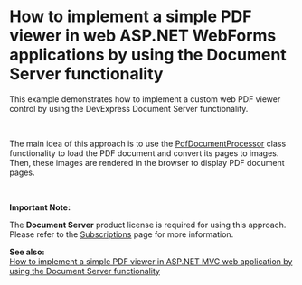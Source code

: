 # How to implement a simple PDF viewer in web ASP.NET WebForms applications by using the Document Server functionality


<p>This example demonstrates how to implement a custom web PDF viewer control by using the DevExpress Document Server functionality.</p><br />
<p>The main idea of this approach is to use the <a href="http://documentation.devexpress.com/#DocumentServer/DevExpressPdfPdfDocumentProcessorMembersTopicAll"><u>PdfDocumentProcessor</u></a> class functionality to load the PDF document and convert its pages to images. Then, these images are rendered in the browser to display PDF document pages.</p><br />
<p><strong>Important Note:</strong></p><p>The <strong>Document Server</strong> product license is required for using this approach. Please refer to the <a href="https://www.devexpress.com/Subscriptions/"><u>Subscriptions</u></a> page for more information.</p><p><strong>See also:</strong><br />
<a href="https://www.devexpress.com/Support/Center/p/E5101">How to implement a simple PDF viewer in ASP.NET MVC web application by using the Document Server functionality</a></p>

<br/>


